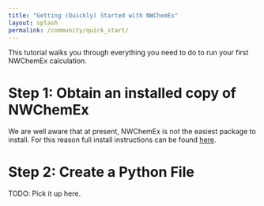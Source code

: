 ```yaml
---
title: "Getting (Quickly) Started with NWChemEx"
layout: splash
permalink: /community/quick_start/
---
```


This tutorial walks you through everything you need to do to run your first
NWChemEx calculation.

# Step 1: Obtain an installed copy of NWChemEx

We are well aware that at present, NWChemEx is not the easiest package to 
install. For this reason full install instructions can be found 
[here](/community/install/).

# Step 2: Create a Python File

TODO: Pick it up here.